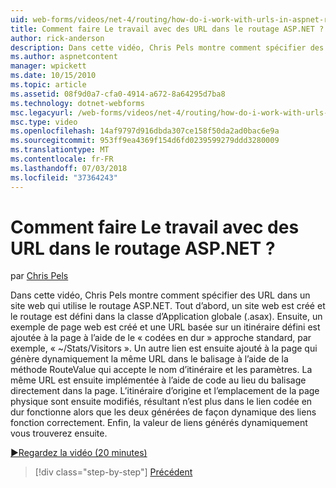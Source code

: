 ```yaml
---
uid: web-forms/videos/net-4/routing/how-do-i-work-with-urls-in-aspnet-routing
title: Comment faire Le travail avec des URL dans le routage ASP.NET ? | Microsoft Docs
author: rick-anderson
description: Dans cette vidéo, Chris Pels montre comment spécifier des URL dans un site web qui utilise le routage ASP.NET. Tout d’abord, un site web est créé et le routage est défini dans le GL....
ms.author: aspnetcontent
manager: wpickett
ms.date: 10/15/2010
ms.topic: article
ms.assetid: 08f9d0a7-cfa0-4914-a672-8a64295d7ba8
ms.technology: dotnet-webforms
msc.legacyurl: /web-forms/videos/net-4/routing/how-do-i-work-with-urls-in-aspnet-routing
msc.type: video
ms.openlocfilehash: 14af9797d916dbda307ce158f50da2ad0bac6e9a
ms.sourcegitcommit: 953ff9ea4369f154d6fd0239599279ddd3280009
ms.translationtype: MT
ms.contentlocale: fr-FR
ms.lasthandoff: 07/03/2018
ms.locfileid: "37364243"
---
```

<a name="how-do-i-work-with-urls-in-aspnet-routing"></a>Comment faire Le travail avec des URL dans le routage ASP.NET ?
====================
par [Chris Pels](https://twitter.com/chrispels)

Dans cette vidéo, Chris Pels montre comment spécifier des URL dans un site web qui utilise le routage ASP.NET. Tout d’abord, un site web est créé et le routage est défini dans la classe d’Application globale (.asax). Ensuite, un exemple de page web est créé et une URL basée sur un itinéraire défini est ajoutée à la page à l’aide de le « codées en dur » approche standard, par exemple, « ~/Stats/Visitors ». Un autre lien est ensuite ajouté à la page qui génère dynamiquement la même URL dans le balisage à l’aide de la méthode RouteValue qui accepte le nom d’itinéraire et les paramètres. La même URL est ensuite implémentée à l’aide de code au lieu du balisage directement dans la page. L’itinéraire d’origine et l’emplacement de la page physique sont ensuite modifiés, résultant n’est plus dans le lien codée en dur fonctionne alors que les deux générées de façon dynamique des liens fonction correctement. Enfin, la valeur de liens générés dynamiquement vous trouverez ensuite.

[&#9654;Regardez la vidéo (20 minutes)](https://channel9.msdn.com/Blogs/ASP-NET-Site-Videos/how-do-i-work-with-urls-in-aspnet-routing)

> [!div class="step-by-step"]
> [Précédent](how-do-i-use-routing-with-aspnet-web-forms.md)
